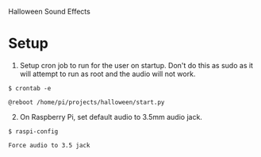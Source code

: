 Halloween Sound Effects

# Setup

1. Setup cron job to run for the user on startup.  Don't do this as sudo as it will attempt to run as root and the audio will not work.

```
$ crontab -e

@reboot /home/pi/projects/halloween/start.py
```

2. On Raspberry Pi, set default audio to 3.5mm audio jack.

```
$ raspi-config

Force audio to 3.5 jack
```



